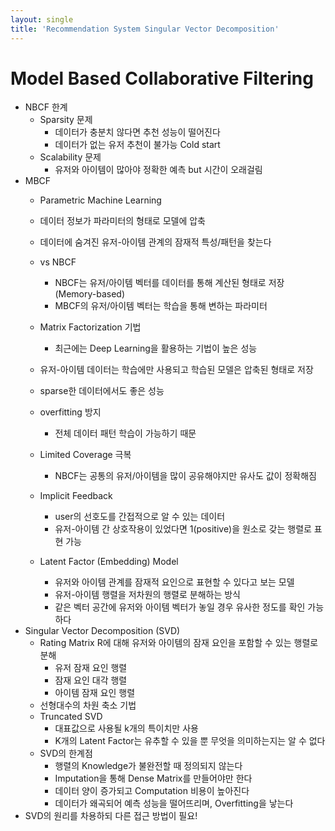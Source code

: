 ```yaml
---
layout: single
title: 'Recommendation System Singular Vector Decomposition'
---
```

# Model Based Collaborative Filtering
- NBCF 한계
  - Sparsity 문제
    - 데이터가 충분치 않다면 추천 성능이 떨어진다
    - 데이터가 없는 유저 추천이 불가능 Cold start
  - Scalability 문제
    - 유저와 아이템이 많아야 정확한 예측 but 시간이 오래걸림
- MBCF
  - Parametric Machine Learning
  - 데이터 정보가 파라미터의 형태로 모델에 압축
  - 데이터에 숨겨진 유저-아이템 관계의 잠재적 특성/패턴을 찾는다
  - vs NBCF
    - NBCF는 유저/아이템 벡터를 데이터를 통해 계산된 형태로 저장(Memory-based)
    - MBCF의 유저/아이템 벡터는 학습을 통해 변하는 파라미터
  - Matrix Factorization 기법
    - 최근에는 Deep Learning을 활용하는 기법이 높은 성능
  
  - 유저-아이템 데이터는 학습에만 사용되고 학습된 모델은 압축된 형태로 저장
  - sparse한 데이터에서도 좋은 성능
  - overfitting 방지
    - 전체 데이터 패턴 학습이 가능하기 때문
  - Limited Coverage 극복
    - NBCF는 공통의 유저/아이템을 많이 공유해야지만 유사도 값이 정확해짐
  - Implicit Feedback
    - user의 선호도를 간접적으로 알 수 있는 데이터
    - 유저-아이템 간 상호작용이 있었다면 1(positive)을 원소로 갖는 행렬로 표현 가능
  - Latent Factor (Embedding) Model
    - 유저와 아이템 관계를 잠재적 요인으로 표현할 수 있다고 보는 모델
    - 유저-아이템 행렬을 저차원의 행렬로 분해하는 방식
    - 같은 벡터 공간에 유저와 아이템 벡터가 놓일 경우 유사한 정도를 확인 가능하다
- Singular Vector Decomposition (SVD)
  - Rating Matrix R에 대해 유저와 아이템의 잠재 요인을 포함할 수 있는 행렬로 분해
    - 유저 잠재 요인 행렬
    - 잠재 요인 대각 행렬
    - 아이템 잠재 요인 행렬
  - 선형대수의 차원 축소 기법
  - Truncated SVD
    - 대표값으로 사용될 k개의 특이치만 사용
    - K개의 Latent Factor는 유추할 수 있을 뿐 무엇을 의미하는지는 알 수 없다
  - SVD의 한계점
    - 행렬의 Knowledge가 불완전할 때 정의되지 않는다
    - Imputation을 통해 Dense Matrix를 만들어야만 한다
    - 데이터 양이 증가되고 Computation 비용이 높아진다
    - 데이터가 왜곡되어 예측 성능을 떨어뜨리며, Overfitting을 낳는다
- SVD의 원리를 차용하되 다른 접근 방법이 필요!